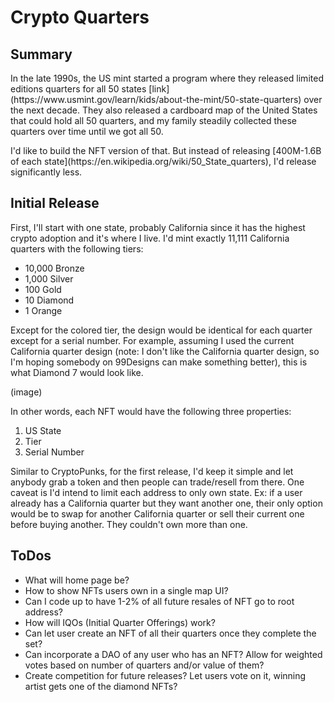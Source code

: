<h1>Crypto Quarters</h1>
<h2>Summary</h2>
<p>In the late 1990s, the US mint started a program where they released limited editions quarters for all 50 states [link](https://www.usmint.gov/learn/kids/about-the-mint/50-state-quarters) over the next decade.  They also released a cardboard map of the United States that could hold all 50 quarters, and my family steadily collected these quarters over time until we got all 50.</p>

<p>I'd like to build the NFT version of that.  But instead of releasing [400M-1.6B of each state](https://en.wikipedia.org/wiki/50_State_quarters), I'd release significantly less.</p>

<h2>Initial Release</h2>
<p>First, I'll start with one state, probably California since it has the highest crypto adoption and it's where I live.  I'd mint exactly 11,111 California quarters with the following tiers:</p>
<ul>
<li>10,000 Bronze</li>
<li>1,000 Silver</li>
<li>100 Gold</li>
<li>10 Diamond</li>
<li>1 Orange</li>
</ul>   

<p>Except for the colored tier, the design would be identical for each quarter except for a serial number.  For example, assuming I used the current California quarter design (note: I don't like the California quarter design, so I'm hoping somebody on 99Designs can make something better), this is what Diamond 7 would look like.</p>
(image)
<p>In other words, each NFT would have the following three properties:</p>
<ol>
<li>US State</li>
<li>Tier</li>
<li>Serial Number</li>
</ol>

Similar to CryptoPunks, for the first release, I'd keep it simple and let anybody grab a token and then people can trade/resell from there.  One caveat is I'd intend to limit each address to only own state.  Ex: if a user already has a California quarter but they want another one, their only option would be to swap for another California quarter or sell their current one before buying another.  They couldn't own more than one.

<h2> ToDos </h2>
<ul>
  <li>What will home page be?</li>
  <li>How to show NFTs users own in a single map UI?</li>
  <li>Can I code up to have 1-2% of all future resales of NFT go to root address?</li>
  <li>How will IQOs (Initial Quarter Offerings) work?</li>
  <li>Can let user create an NFT of all their quarters once they complete the set?</li>
  <li>Can incorporate a DAO of any user who has an NFT?  Allow for weighted votes based on number of quarters and/or value of them?</li>
  <li>Create competition for future releases?  Let users vote on it, winning artist gets one of the diamond NFTs?</li>
</ul>
